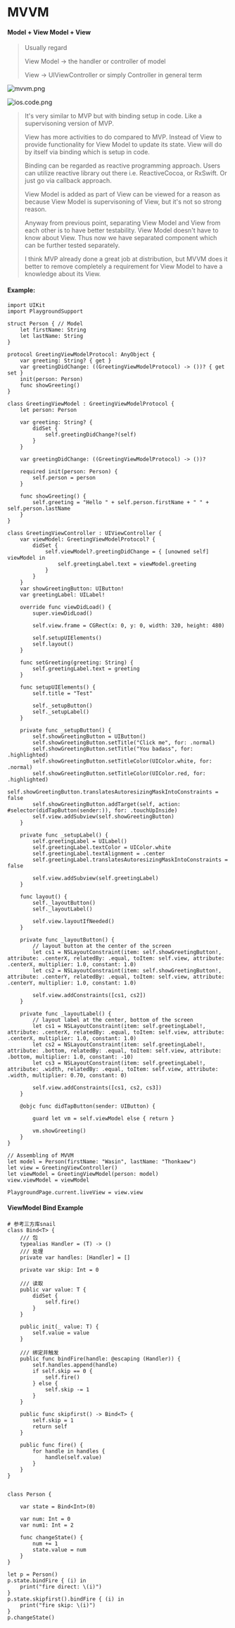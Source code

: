# MVVM



#### Model + View Model + View

> Usually regard
>
> View Model -> the handler or controller of model
>
> View -> UIViewController or simply Controller in general term

![mvvm.png](https://github.com/HyEnjoys/Skills/blob/main/Assets/Construct/mvvm.png?raw=true)



![ios.code.png](https://github.com/HyEnjoys/Skills/blob/main/Assets/Construct/mvvm.code.png?raw=true)

> It's very similar to MVP but with binding setup in code. Like a supervisoning version of MVP.
>
> View has more activities to do compared to MVP. Instead of View to provide functionality for View Model to update its state. View will do by itself via binding which is setup in code.
>
> Binding can be regarded as reactive programming approach. Users can utilize reactive library out there i.e. ReactiveCocoa, or RxSwift. Or just go via callback approach.
>
> View Model is added as part of View can be viewed for a reason as because View Model is supervisoning of View, but it's not so strong reason.
>
> Anyway from previous point, separating View Model and View from each other is to have better testability. View Model doesn't have to know about View. Thus now we have separated component which can be further tested separately.
>
> I think MVP already done a great job at distribution, but MVVM does it better to remove completely a requirement for View Model to have a knowledge about its View.



#### Example:

```
import UIKit
import PlaygroundSupport

struct Person { // Model
    let firstName: String 
    let lastName: String
}

protocol GreetingViewModelProtocol: AnyObject {
    var greeting: String? { get }
    var greetingDidChange: ((GreetingViewModelProtocol) -> ())? { get set }
    init(person: Person)
    func showGreeting()
}

class GreetingViewModel : GreetingViewModelProtocol {
    let person: Person
    
    var greeting: String? {
        didSet {
            self.greetingDidChange?(self)
        }
    }
    
    var greetingDidChange: ((GreetingViewModelProtocol) -> ())?
    
    required init(person: Person) {
        self.person = person
    }
    
    func showGreeting() {
        self.greeting = "Hello " + self.person.firstName + " " + self.person.lastName
    }
}

class GreetingViewController : UIViewController {
    var viewModel: GreetingViewModelProtocol? {
        didSet {
            self.viewModel?.greetingDidChange = { [unowned self] viewModel in
                self.greetingLabel.text = viewModel.greeting
            }
        }
    }
    var showGreetingButton: UIButton!
    var greetingLabel: UILabel!
    
    override func viewDidLoad() {
        super.viewDidLoad()
        
        self.view.frame = CGRect(x: 0, y: 0, width: 320, height: 480)
        
        self.setupUIElements()
        self.layout()
    }
    
    func setGreeting(greeting: String) {
        self.greetingLabel.text = greeting
    }
    
    func setupUIElements() {
        self.title = "Test"
        
        self._setupButton()
        self._setupLabel()
    }
    
    private func _setupButton() {
        self.showGreetingButton = UIButton()
        self.showGreetingButton.setTitle("Click me", for: .normal)
        self.showGreetingButton.setTitle("You badass", for: .highlighted)
        self.showGreetingButton.setTitleColor(UIColor.white, for: .normal)
        self.showGreetingButton.setTitleColor(UIColor.red, for: .highlighted)
        self.showGreetingButton.translatesAutoresizingMaskIntoConstraints = false
        self.showGreetingButton.addTarget(self, action: #selector(didTapButton(sender:)), for: .touchUpInside)
        self.view.addSubview(self.showGreetingButton)
    }
    
    private func _setupLabel() {
        self.greetingLabel = UILabel()
        self.greetingLabel.textColor = UIColor.white
        self.greetingLabel.textAlignment = .center
        self.greetingLabel.translatesAutoresizingMaskIntoConstraints = false
        
        self.view.addSubview(self.greetingLabel)
    }
    
    func layout() {
        self._layoutButton()
        self._layoutLabel()
        
        self.view.layoutIfNeeded()
    }
    
    private func _layoutButton() {
        // layout button at the center of the screen
        let cs1 = NSLayoutConstraint(item: self.showGreetingButton!, attribute: .centerX, relatedBy: .equal, toItem: self.view, attribute: .centerX, multiplier: 1.0, constant: 1.0)
        let cs2 = NSLayoutConstraint(item: self.showGreetingButton!, attribute: .centerY, relatedBy: .equal, toItem: self.view, attribute: .centerY, multiplier: 1.0, constant: 1.0)
        
        self.view.addConstraints([cs1, cs2])
    }
    
    private func _layoutLabel() {
        // layout label at the center, bottom of the screen
        let cs1 = NSLayoutConstraint(item: self.greetingLabel!, attribute: .centerX, relatedBy: .equal, toItem: self.view, attribute: .centerX, multiplier: 1.0, constant: 1.0)
        let cs2 = NSLayoutConstraint(item: self.greetingLabel!, attribute: .bottom, relatedBy: .equal, toItem: self.view, attribute: .bottom, multiplier: 1.0, constant: -10)
        let cs3 = NSLayoutConstraint(item: self.greetingLabel!, attribute: .width, relatedBy: .equal, toItem: self.view, attribute: .width, multiplier: 0.70, constant: 0)
        
        self.view.addConstraints([cs1, cs2, cs3])
    }
    
    @objc func didTapButton(sender: UIButton) {
        
        guard let vm = self.viewModel else { return }
        
        vm.showGreeting()
    }
}

// Assembling of MVVM
let model = Person(firstName: "Wasin", lastName: "Thonkaew")
let view = GreetingViewController()
let viewModel = GreetingViewModel(person: model)
view.viewModel = viewModel

PlaygroundPage.current.liveView = view.view
```



#### ViewModel Bind Example

```
# 参考三方库snail
class Bind<T> {
    /// 包
    typealias Handler = (T) -> ()
    /// 处理
    private var handles: [Handler] = []
    
    private var skip: Int = 0
    
    /// 读取
    public var value: T {
        didSet {
            self.fire()
        }
    }
    
    public init(_ value: T) {
        self.value = value
    }
    
    /// 绑定并触发
    public func bindFire(handle: @escaping (Handler)) {
        self.handles.append(handle)
        if self.skip == 0 {
            self.fire()
        } else {
            self.skip -= 1
        }
    }
    
    public func skipfirst() -> Bind<T> {
        self.skip = 1
        return self
    }
    
    public func fire() {
        for handle in handles {
            handle(self.value)
        }
    }
}


class Person {
    
    var state = Bind<Int>(0)
    
    var num: Int = 0
    var num1: Int = 2
    
    func changeState() {
        num += 1
        state.value = num
    }
}

let p = Person()
p.state.bindFire { (i) in
    print("fire direct: \(i)")
}
p.state.skipfirst().bindFire { (i) in
    print("fire skip: \(i)")
}
p.changeState()
```

